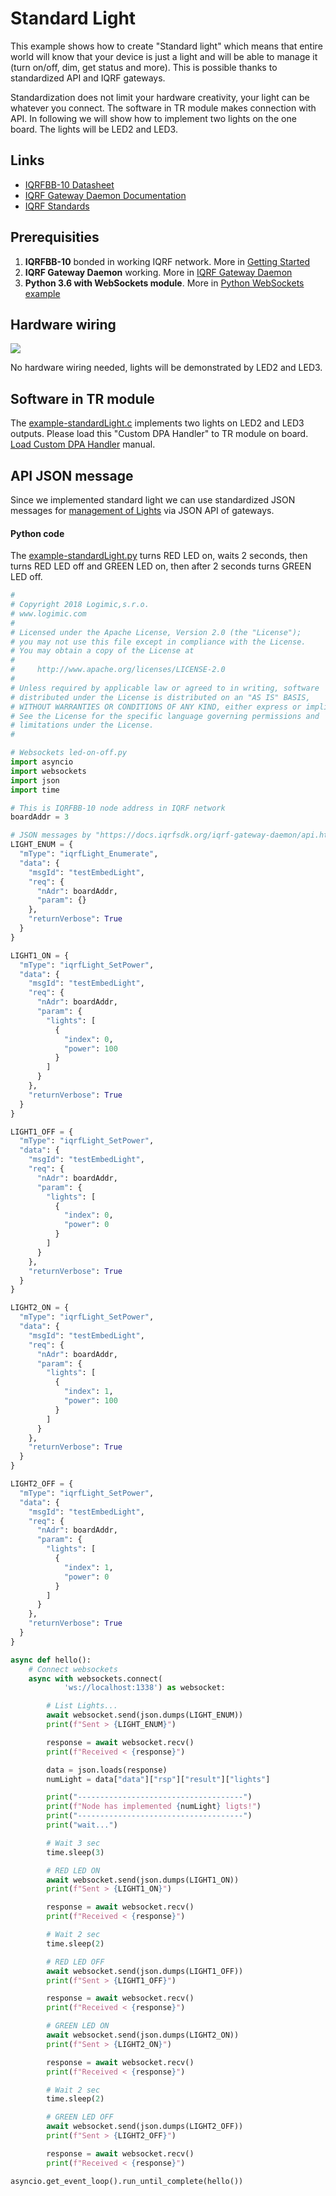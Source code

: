 # Standard Light

This example shows how to create "Standard light" which means that entire world will know that your device is just a light and will be able to manage it (turn on/off, dim, get status and more). This is possible thanks to standardized API and IQRF gateways.

Standardization does not limit your hardware creativity, your light can be whatever you connect. The software in TR module makes connection with API. In following we will show how to implement two lights on the one board. The lights will be LED2 and LED3.

## Links

* [IQRFBB-10 Datasheet](../../IQRFBB10-Datasheet.md)
* [IQRF Gateway Daemon Documentation](https://docs.iqrfsdk.org/iqrf-gateway-daemon/index.html)
* [IQRF Standards](https://www.iqrfalliance.org/techDocs/)

## Prerequisities

1. **IQRFBB-10** bonded in working IQRF network. More in [Getting Started](../../README.md)
2. **IQRF Gateway Daemon** working. More in [IQRF Gateway Daemon](../../IqrfGatewayDaemon.md)
3. **Python 3.6 with WebSockets module**. More in [Python WebSockets example](../../IqrfGatewayDaemon.md#python-websocket-example)

## Hardware wiring

![](../../files/datasheet/layout.png)

No hardware wiring needed, lights will be demonstrated by LED2 and LED3.

## Software in TR module

The [example-standardLight.c](example-standardLight.c) implements two lights on LED2 and LED3 outputs.
Please load this "Custom DPA Handler" to TR module on board. [Load Custom DPA Handler](../../SetupIqrfNetwork.md#load-custom-dpa-handler) manual.


## API JSON message

Since we implemented standard light we can use standardized JSON messages for [management of Lights](https://docs.iqrfsdk.org/iqrf-gateway-daemon/api.html#light) via JSON API of gateways.

#### Python code

The [example-standardLight.py](example-standardLight.py) turns RED LED on, waits 2 seconds, then turns RED LED off and GREEN LED on, then after 2 seconds turns GREEN LED off.

```py
#
# Copyright 2018 Logimic,s.r.o.
# www.logimic.com
#
# Licensed under the Apache License, Version 2.0 (the "License");
# you may not use this file except in compliance with the License.
# You may obtain a copy of the License at
#
#     http://www.apache.org/licenses/LICENSE-2.0
#
# Unless required by applicable law or agreed to in writing, software
# distributed under the License is distributed on an "AS IS" BASIS,
# WITHOUT WARRANTIES OR CONDITIONS OF ANY KIND, either express or implied.
# See the License for the specific language governing permissions and
# limitations under the License.
#

# Websockets led-on-off.py
import asyncio
import websockets
import json
import time

# This is IQRFBB-10 node address in IQRF network
boardAddr = 3

# JSON messages by "https://docs.iqrfsdk.org/iqrf-gateway-daemon/api.html"
LIGHT_ENUM = {
  "mType": "iqrfLight_Enumerate",
  "data": {
    "msgId": "testEmbedLight",
    "req": {
      "nAdr": boardAddr,
      "param": {}
    },
    "returnVerbose": True
  }
}

LIGHT1_ON = {
  "mType": "iqrfLight_SetPower",
  "data": {
    "msgId": "testEmbedLight",
    "req": {
      "nAdr": boardAddr,
      "param": {
        "lights": [
          {
            "index": 0,
            "power": 100
          }
        ]
      }
    },
    "returnVerbose": True
  }
}

LIGHT1_OFF = {
  "mType": "iqrfLight_SetPower",
  "data": {
    "msgId": "testEmbedLight",
    "req": {
      "nAdr": boardAddr,
      "param": {
        "lights": [
          {
            "index": 0,
            "power": 0
          }
        ]
      }
    },
    "returnVerbose": True
  }
}

LIGHT2_ON = {
  "mType": "iqrfLight_SetPower",
  "data": {
    "msgId": "testEmbedLight",
    "req": {
      "nAdr": boardAddr,
      "param": {
        "lights": [
          {
            "index": 1,
            "power": 100
          }
        ]
      }
    },
    "returnVerbose": True
  }
}

LIGHT2_OFF = {
  "mType": "iqrfLight_SetPower",
  "data": {
    "msgId": "testEmbedLight",
    "req": {
      "nAdr": boardAddr,
      "param": {
        "lights": [
          {
            "index": 1,
            "power": 0
          }
        ]
      }
    },
    "returnVerbose": True
  }
}

async def hello():
    # Connect websockets
    async with websockets.connect(
            'ws://localhost:1338') as websocket:

        # List Lights...
        await websocket.send(json.dumps(LIGHT_ENUM))
        print(f"Sent > {LIGHT_ENUM}")

        response = await websocket.recv()
        print(f"Received < {response}")         

        data = json.loads(response)
        numLight = data["data"]["rsp"]["result"]["lights"]

        print("-------------------------------------")
        print(f"Node has implemented {numLight} ligts!")
        print("-------------------------------------")
        print("wait...")

        # Wait 3 sec
        time.sleep(3)

        # RED LED ON
        await websocket.send(json.dumps(LIGHT1_ON))
        print(f"Sent > {LIGHT1_ON}")

        response = await websocket.recv()
        print(f"Received < {response}")

        # Wait 2 sec
        time.sleep(2)

        # RED LED OFF
        await websocket.send(json.dumps(LIGHT1_OFF))
        print(f"Sent > {LIGHT1_OFF}")

        response = await websocket.recv()
        print(f"Received < {response}")        

        # GREEN LED ON
        await websocket.send(json.dumps(LIGHT2_ON))
        print(f"Sent > {LIGHT2_ON}")

        response = await websocket.recv()
        print(f"Received < {response}")        

        # Wait 2 sec
        time.sleep(2)

        # GREEN LED OFF
        await websocket.send(json.dumps(LIGHT2_OFF))
        print(f"Sent > {LIGHT2_OFF}")

        response = await websocket.recv()
        print(f"Received < {response}")            

asyncio.get_event_loop().run_until_complete(hello())
```
